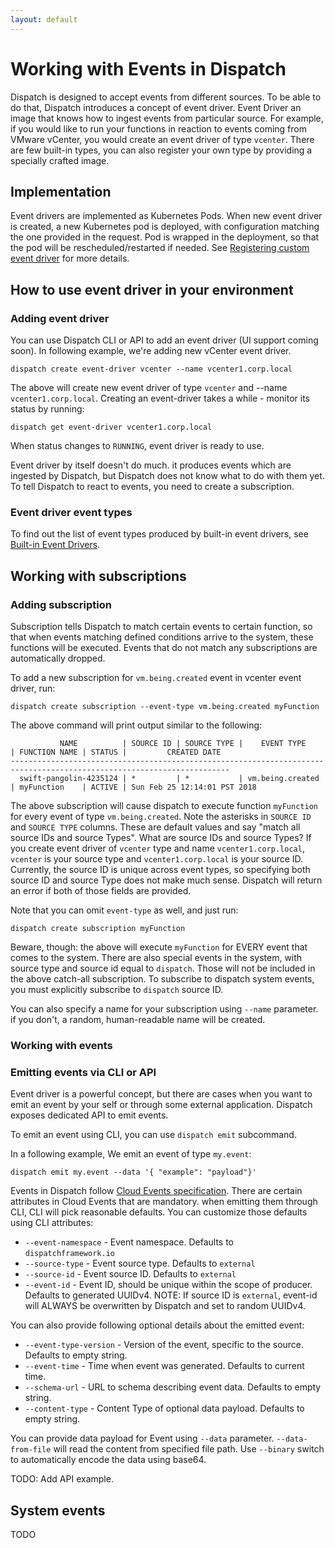 ```yaml
---
layout: default
---
```


# Working with Events in Dispatch

Dispatch is designed to accept events from different sources. To be able to do that, Dispatch introduces a concept of event driver.
Event Driver an image that knows how to ingest events from particular source. For example, if you would like to run your functions
in reaction to events coming from VMware vCenter, you would create an event driver of type `vcenter`. There are few built-in types,
you can also register your own type by providing a specially crafted image.

## Implementation

Event drivers are implemented as Kubernetes Pods. When new event driver is created, a new Kubernetes pod is deployed,
with configuration matching the one provided in the request. Pod is wrapped in the deployment, so that the pod will be
rescheduled/restarted if needed. See [Registering custom event driver](custom-event-drivers.md) for more details.

## How to use event driver in your environment

### Adding event driver

You can use Dispatch CLI or API to add an event driver (UI support coming soon). In following example, we're adding 
new vCenter event driver. 

```
dispatch create event-driver vcenter --name vcenter1.corp.local
```

The above will create new event driver of type `vcenter` and --name `vcenter1.corp.local`. Creating an event-driver
takes a while - monitor its status by running:

```
dispatch get event-driver vcenter1.corp.local
```

When status changes to `RUNNING`, event driver is ready to use.

Event driver by itself doesn't do much. it produces events which are ingested by Dispatch, but Dispatch does not know what
to do with them yet. To tell Dispatch to react to events, you need to create a subscription.

### Event driver event types

To find out the list of event types produced by built-in event drivers, see [Built-in Event Drivers](built-in-event-drivers.md).

## Working with subscriptions
### Adding subscription

Subscription tells Dispatch to match certain events to certain function, so that when events matching defined conditions arrive
to the system, these functions will be executed. Events that do not match any subscriptions are automatically dropped.

To add a new subscription for `vm.being.created` event in vcenter event driver, run:

```
dispatch create subscription --event-type vm.being.created myFunction
```

The above command will print output similar to the following:

```
           NAME          | SOURCE ID | SOURCE TYPE |    EVENT TYPE    | FUNCTION NAME | STATUS |         CREATED DATE
-----------------------------------------------------------------------------------------------------------------------
  swift-pangolin-4235124 | *         | *           | vm.being.created | myFunction    | ACTIVE | Sun Feb 25 12:14:01 PST 2018
```

The above subscription will cause dispatch to execute function `myFunction` for every event of type `vm.being.created`. 
Note the asterisks in `SOURCE ID` and `SOURCE TYPE` columns. These are default values and say "match all source IDs and source Types".
What are source IDs and source Types? If you create event driver of `vcenter` type and name `vcenter1.corp.local`,
`vcenter` is your source type and `vcenter1.corp.local` is your source ID. Currently, the source ID is unique across event types,
so specifying both source ID and source Type does not make much sense. Dispatch will return an error if both of those fields are provided.


Note that you can omit `event-type` as well, and just run:
```
dispatch create subscription myFunction
```

Beware, though: the above will execute `myFunction` for EVERY event that comes to the system. There are also special events in the system,
with source type and source id equal to `dispatch`. Those will not be included in the above catch-all subscription. To subscribe to
dispatch system events, you must explicitly subscribe to `dispatch` source ID.

You can also specify a name for your subscription using `--name` parameter. if you don't, a random, human-readable name will be created.  

### Working with events

### Emitting events via CLI or API

Event driver is a powerful concept, but there are cases when you want to emit an event by your self or through some external application.
Dispatch exposes dedicated API to emit events.

To emit an event using CLI, you can use `dispatch emit` subcommand.

In a following example, We emit an event of type `my.event`:

```
dispatch emit my.event --data '{ "example": "payload"}'
```  

Events in Dispatch follow [Cloud Events specification](https://github.com/cloudevents/spec/blob/460a90d7a69f6257246487e37746797aa2ae919f/spec.md).
There are certain attributes in Cloud Events that are mandatory. when emitting them through CLI, CLI will pick reasonable defaults.
You can customize those defaults using CLI attributes:

* `--event-namespace` - Event namespace. Defaults to `dispatchframework.io` 
* `--source-type` - Event source type. Defaults to `external`
* `--source-id` - Event source ID. Defaults to `external`
* `--event-id` - Event ID, should be unique within the scope of producer. Defaults to generated UUIDv4. 
  NOTE: If source ID is `external`, event-id will ALWAYS be overwritten by Dispatch and set to random UUIDv4. 

You can also provide following optional details about the emitted event:
* `--event-type-version` - Version of the event, specific to the source. Defaults to empty string.
* `--event-time` - Time when event was generated. Defaults to current time.
* `--schema-url` - URL to schema describing event data. Defaults to empty string.
* `--content-type` - Content Type of optional data payload. Defaults to empty string.

You can provide data payload for Event using `--data` parameter. `--data-from-file` will read the content from specified
file path. Use `--binary` switch to automatically encode the data using base64. 

TODO: Add API example.

## System events

TODO